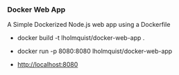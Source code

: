 ### Docker Web App

A Simple Dockerized Node.js web app using a Dockerfile

* docker build -t lholmquist/docker-web-app .

* docker run -p 8080:8080 lholmquist/docker-web-app

* [http://localhost:8080](http://localhost:8080)
